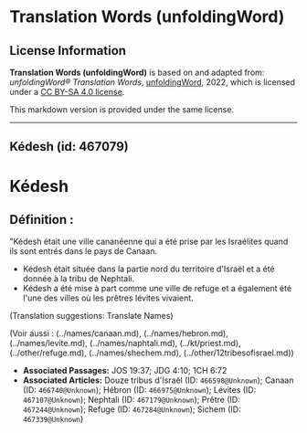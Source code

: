 # Translation Words (unfoldingWord)

## License Information

**Translation Words (unfoldingWord)** is based on and adapted from: _unfoldingWord® Translation Words_, [unfoldingWord](https://unfoldingword.org/utw), 2022, which is licensed under a [CC BY-SA 4.0 license](https://creativecommons.org/licenses/by-sa/4.0/legalcode.en).

This markdown version is provided under the same license.



--------------------------------

## Kédesh (id: 467079)

Kédesh
======

Définition :
------------

"Kédesh était une ville cananéenne qui a été prise par les Israélites quand ils sont entrés dans le pays de Canaan.

* Kédesh était située dans la partie nord du territoire d'Israël et a été donnée à la tribu de Nephtali.
* Kédesh a été mise à part comme une ville de refuge et a également été l'une des villes où les prêtres lévites vivaient.

(Translation suggestions: Translate Names)

(Voir aussi : (../names/canaan.md), (../names/hebron.md), (../names/levite.md), (../names/naphtali.md), (../kt/priest.md), (../other/refuge.md), (../names/shechem.md), (../other/12tribesofisrael.md))

* **Associated Passages:** JOS 19:37; JDG 4:10; 1CH 6:72
* **Associated Articles:** Douze tribus d'Israël (ID: `466598@Unknown`); Canaan (ID: `466740@Unknown`); Hébron (ID: `466975@Unknown`); Lévites (ID: `467107@Unknown`); Nephtali (ID: `467179@Unknown`); Prêtre (ID: `467244@Unknown`); Refuge (ID: `467284@Unknown`); Sichem (ID: `467339@Unknown`)

